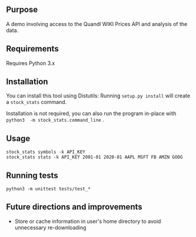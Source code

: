 ## Purpose

A demo involving access to the Quandl WIKI Prices API and analysis of the data.

## Requirements

Requires Python 3.x

## Installation 

You can install this tool using Distutils: Running `setup.py install` will create a `stock_stats` command. 

Installation is not required, you can also run the program in-place with `python3  -m stock_stats.command_line` .

## Usage

    stock_stats symbols -k API_KEY
    stock_stats stats -k API_KEY 2001-01 2020-01 AAPL MSFT FB AMZN GOOG

## Running tests

    python3 -m unittest tests/test_*

## Future directions and improvements

* Store or cache information in user's home directory to avoid unnecessary re-downloading